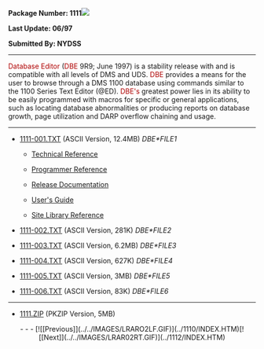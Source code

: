 <x-sas-window top="237" bottom="747" left="343" right="873">
<meta name="FORMATTER" content="Microsoft FrontPage 2.0">



<b>Package Number: 1111![](../../IMAGES/OS2200.JPG)</b>


<b>Last Update: 06/97</b>


<b>Submitted By: NYDSS</b>


&#10;
- - -


<font color="#AF0000">Database Editor</font> (<font color="#AF0000">DBE</font> 9R9; June 1997) is a stability release
with and is compatible with all levels of DMS and UDS. <font color="#AF0000">DBE</font> provides a means for the user to browse
through a DMS 1100 database using commands similar to the 1100 Series
Text Editor (@ED). <font color="#AF0000">DBE's</font> greatest power
lies in its ability to be easily programmed with macros for specific
or general applications, such as locating database abnormalities or
producing reports on database growth, page utilization and DARP
overflow chaining and usage.


&#10;
- - -



   
- [1111-001.TXT](1111-001.TXT) (ASCII Version,
       12.4MB) <i>DBE*FILE1</i>
       
       
              
    - [Technical Reference](TECHGUID.HTM)
              
              
    - [Programmer Reference](PROG-REF.HTM)
              
              
    - [Release Documentation](RELEASE.HTM)
              
              
    - [User's Guide](USERGUID.HTM)
              
              
    - [Site Library Reference](SITE-LIB.HTM)
           
    
       
       
- [1111-002.TXT](1111-002.TXT) (ASCII Version, 281K)
       <i>DBE*FILE2</i>
       
       
- [1111-003.TXT](1111-003.TXT) (ASCII Version, 6.2MB)
       <i>DBE*FILE3</i>
       
       
- [1111-004.TXT](1111-004.TXT) (ASCII Version, 627K)
       <i>DBE*FILE4</i>
       
       
- [1111-005.TXT](1111-005.TXT) (ASCII Version, 3MB)
       <i>DBE*FILE5</i>
       
       
- [1111-006.TXT](1111-006.TXT) (ASCII Version, 83K)
       <i>DBE*FILE6</i>


&#10;
- - -



   
- [1111.ZIP](1111.ZIP) (PKZIP Version, 5MB)


<center>
- - -
[![[Previous]](../../IMAGES/LRARO2LF.GIF)](../1110/INDEX.HTM)[![[Next]](../../IMAGES/LRAR02RT.GIF)](../1112/INDEX.HTM)
</center>


</x-sas-window>
